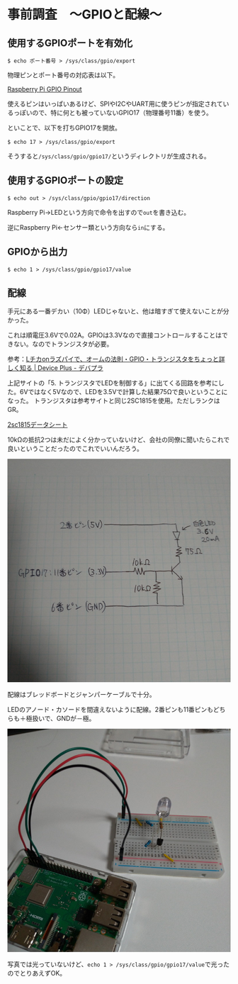 # 事前調査　～GPIOと配線～

## 使用するGPIOポートを有効化

~~~shell
$ echo ポート番号 > /sys/class/gpio/export
~~~

物理ピンとポート番号の対応表は以下。

[Raspberry Pi GPIO Pinout](https://pinout.xyz/)

使えるピンはいっぱいあるけど、SPIやI2CやUART用に使うピンが指定されているっぽいので、特に何とも被っていないGPIO17（物理番号11番）を使う。

といことで、以下を打ちGPIO17を開放。

~~~shell
$ echo 17 > /sys/class/gpio/export
~~~

そうすると`/sys/class/gpio/gpio17/`というディレクトリが生成される。

## 使用するGPIOポートの設定

~~~shell
$ echo out > /sys/class/gpio/gpio17/direction
~~~

Raspberry Pi→LEDという方向で命令を出すので`out`を書き込む。

逆にRaspberry Pi←センサー類という方向なら`in`にする。

## GPIOから出力

~~~shell
$ echo 1 > /sys/class/gpio/gpio17/value
~~~

## 配線

手元にある一番デカい（10Φ）LEDじゃないと、他は暗すぎて使えないことが分かった。

これは順電圧3.6Vで0.02A。GPIOは3.3Vなので直接コントロールすることはできない。なのでトランジスタが必要。

参考：[Lチカonラズパイで、オームの法則・GPIO・トランジスタをちょっと詳しく知る \| Device Plus \- デバプラ](https://deviceplus.jp/hobby/raspberrypi_i01/)

上記サイトの「5. トランジスタでLEDを制御する」に出てくる回路を参考にした。6Vではなく5Vなので、LEDを3.5Vで計算した結果75Ωで良いということになった。
トランジスタは参考サイトと同じ2SC1815を使用。ただしランクはGR。

[2sc1815データシート](http://www.op316.com/tubes/tips/image/2sc1815.pdf)

10kΩの抵抗2つは未だによく分かっていないけど、会社の同僚に聞いたらこれで良いということだったのでこれでいいんだろう。

![rs-P_20210221_212534_vHDR_Auto](image/research2/rs-P_20210221_212534_vHDR_Auto.jpg)

配線はブレッドボードとジャンパーケーブルで十分。

LEDのアノード・カソードを間違えないように配線。2番ピンも11番ピンもどちらも＋極扱いで、GNDが－極。

![rs-P_20210221_211409_vHDR_Auto](image/research2/rs-P_20210221_211409_vHDR_Auto.jpg)

写真では光っていないけど、`echo 1 > /sys/class/gpio/gpio17/value`で光ったのでとりあえずOK。
